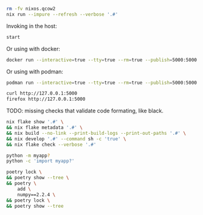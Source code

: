 

```bash
rm -fv nixos.qcow2
nix run --impure --refresh --verbose '.#'
```



Invoking in the host:
```bash
start
```


Or using with docker:
```bash
docker run --interactive=true --tty=true --rm=true --publish=5000:5000 myapp-oci-image:0.0.1
```


Or using with podman:
```bash
podman run --interactive=true --tty=true --rm=true --publish=5000:5000 localhost/myapp-oci-image:0.0.1
```


```bash
curl http://127.0.0.1:5000
firefox http://127.0.0.1:5000
```

TODO: missing checks that validate code formating, like black.
```bash
nix flake show '.#' \
&& nix flake metadata '.#' \
&& nix build --no-link --print-build-logs --print-out-paths '.#' \
&& nix develop '.#' --command sh -c 'true' \
&& nix flake check --verbose '.#'
```


```bash
python -m myapp?
python -c 'import myapp?'
```


```bash
poetry lock \
&& poetry show --tree \
&& poetry \
    add \
    numpy==2.2.4 \
&& poetry lock \
&& poetry show --tree
```
